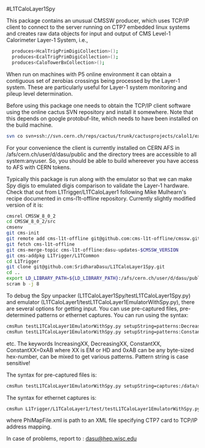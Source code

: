 #L1TCaloLayer1Spy

This package contains an unusual CMSSW producer, which uses TCP/IP
client to connect to the server running on CTP7 embedded linux systems
and creates raw data objects for input and output of CMS Level-1
Calorimeter Layer-1 System, i.e.,
```bash
  produces<HcalTrigPrimDigiCollection>();
  produces<EcalTrigPrimDigiCollection>();
  produces<CaloTowerBxCollection>();
```

When run on machines with P5 online environment it can obtain a contiguous
set of zerobias crossings being processed by the Layer-1 system.  These
are particularly useful for Layer-1 system monitoring and pileup level
determination.

Before using this package one needs to obtain the TCP/IP client software
using the online cactus SVN repository and install it somewhere.  Note 
that this depends on google protobuf-lite, which needs to have been 
installed on the build machine.

```bash
svn co svn+ssh://svn.cern.ch/reps/cactus/trunk/cactusprojects/calol1/extern/UCT2016Layer1CTP7Client UCT2016Layer1CTP7Client
```

For your convenience the client is currently installed on CERN AFS
in /afs/cern.ch/user/d/dasu/public and the directory trees are 
accessible to all system:anyuser.  So, you should be able to build 
whereever you have access to AFS with CERN tokens.

Typically this package is run along with the emulator so that we
can make Spy digis to emulated digis comparison to validate the
Layer-1 hardware.  Check that out from L1Trigger/L1TCaloLayer1
following Mike Mulhearn's recipe documented in cms-l1t-offline
repository.  Currently slightly modified version of it is:

```bash
cmsrel CMSSW_8_0_2
cd CMSSW_8_0_2/src
cmsenv
git cms-init
git remote add cms-l1t-offline git@github.com:cms-l1t-offline/cmssw.git
git fetch cms-l1t-offline
git cms-merge-topic cms-l1t-offline:dasu-updates-$CMSSW_VERSION
git cms-addpkg L1Trigger/L1TCommon
cd L1Trigger
git clone git@github.com:SridharaDasu/L1TCaloLayer1Spy.git
cd ..
export LD_LIBRARY_PATH=${LD_LIBRARY_PATH}:/afs/cern.ch/user/d/dasu/public/UCT2016Layer1CTP7Client/:/afs/cern.ch/user/d/dasu/public/UCT2016Layer1CTP7Client/rpcsvc_client_dev/
scram b -j 8
```

To debug the Spy unpacker (L1TCaloLayer1Spy/testL1TCaloLayer1Spy.py) and emulator
(L1TCaloLayer1/testL1TCaloLayer1EmulatorWithSpy.py), there are several options
for getting input.  You can use pre-captured files, pre-determined
patterns or ethernet captures.  You can run using the syntax:

```bash
cmsRun testL1TCaloLayer1EmulatorWithSpy.py setupString=patterns:DecreasingEM,IncreasingHD
cmsRun testL1TCaloLayer1EmulatorWithSpy.py setupString=patterns:ConstantEM=0xA7,DecreasingHD
```

etc.  The keywords IncreasingXX, DecreasingXX, ConstantXX, ConstantXX=0xAB 
where XX is EM or HD and 0xAB can be any byte-sized hex-number, can be
mixed to get various patterns.  Pattern string is case sensitive!

The syntax for pre-captured files is:

```bash
cmsRun testL1TCaloLayer1EmulatorWithSpy.py setupString=captures:/data/dasu/Layer1ZeroBiasCaptureData/r266523_1
```

The syntax for ethernet captures is:

```bash
cmsRun L1Trigger/L1TCaloLayer1/test/testL1TCaloLayer1EmulatorWithSpy.py setupString=ethernet:PhiMapFile.xml maxEvents=16200
```

where PhiMapFile.xml is path to an XML file specifying CTP7 card to TCP/IP address mapping.

In case of problems, report to : dasu@hep.wisc.edu
